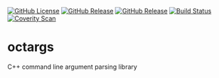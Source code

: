 [![GitHub License](https://img.shields.io/github/license/saveman/octargs.svg?style=flat)](https://github.com/saveman/octargs/blob/master/COPYING)
[![GitHub Release](https://img.shields.io/github/release/saveman/octargs.svg?style=flat)](https://github.com/saveman/octargs/releases/latest)
[![GitHub Release](https://img.shields.io/github/release/saveman/octargs.svg?style=flat&sort=semver)](https://github.com/saveman/octargs/releases)
[![Build Status](https://travis-ci.org/saveman/octargs.svg?branch=master)](https://travis-ci.org/saveman/octargs)
[![Coverity Scan](https://scan.coverity.com/projects/20102/badge.svg)](https://scan.coverity.com/projects/saveman-octargs)

# octargs
C++ command line argument parsing library

